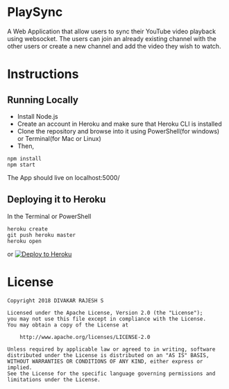 # PlaySync

A Web Application that allow users to sync their YouTube video playback using websocket. The users can join an already existing channel with the other users or create a new channel and add the video they wish to watch.

# Instructions

## Running Locally
- Install Node.js
- Create an account in Heroku and make sure that Heroku CLI is installed
- Clone the repository and browse into it using PowerShell(for windows) or Terminal(for Mac or Linux)
- Then,
```
npm install
npm start
```

The App should live on localhost:5000/

## Deploying it to Heroku

In the Terminal or PowerShell
```
heroku create
git push heroku master
heroku open
```
or
[![Deploy to Heroku](https://www.herokucdn.com/deploy/button.png)](https://heroku.com/deploy)

# License

    Copyright 2018 DIVAKAR RAJESH S

    Licensed under the Apache License, Version 2.0 (the "License");
    you may not use this file except in compliance with the License.
    You may obtain a copy of the License at

        http://www.apache.org/licenses/LICENSE-2.0

    Unless required by applicable law or agreed to in writing, software
    distributed under the License is distributed on an "AS IS" BASIS,
    WITHOUT WARRANTIES OR CONDITIONS OF ANY KIND, either express or implied.
    See the License for the specific language governing permissions and
    limitations under the License.
